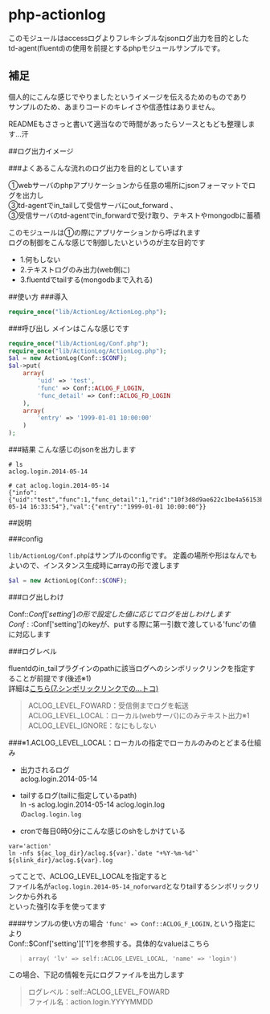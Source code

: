 php-actionlog
=============
このモジュールはaccessログよりフレキシブルなjsonログ出力を目的とした  
td-agent(fluentd)の使用を前提とするphpモジュールサンプルです。  

## 補足
個人的にこんな感じでやりましたというイメージを伝えるためのものであり  
サンプルのため、あまりコードのキレイさや信憑性はありません。  

READMEもささっと書いて適当なので時間があったらソースともども整理します...汗

##ログ出力イメージ

###よくあるこんな流れのログ出力を目的としています  

①webサーバのphpアプリケーションから任意の場所にjsonフォーマットでログを出力し  
③td-agentでin_tailして受信サーバにout_forward  、  
③受信サーバのtd-agentでin_forwardで受け取り、テキストやmongodbに蓄積  

このモジュールは①の際にアプリケーションから呼ばれます  
ログの制御をこんな感じで制御したいというのが主な目的です
* 1.何もしない  
* 2.テキストログのみ出力(web側に)  
* 3.fluentdでtailする(mongodbまで入れる)  

##使い方
###導入
```php
require_once("lib/ActionLog/ActionLog.php");
```

###呼び出し
メインはこんな感じです
```php
require_once("lib/ActionLog/Conf.php");
require_once("lib/ActionLog/ActionLog.php");
$al = new ActionLog(Conf::$CONF);
$al->put(
	array(
		'uid' => 'test',
		'func' => Conf::ACLOG_F_LOGIN,
		'func_detail' => Conf::ACLOG_FD_LOGIN
	),
	array(
		'entry' => '1999-01-01 10:00:00'
	)
);
```
###結果
こんな感じのjsonを出力します
```
# ls
aclog.login.2014-05-14

# cat aclog.login.2014-05-14
{"info":{"uid":"test","func":1,"func_detail":1,"rid":"10f3d8d9ae622c1be4a56153bf6700ea","pid":28760,"hn":"is1.paq.to","ts":"2014-05-14 16:33:54"},"val":{"entry":"1999-01-01 10:00:00"}}
```

##説明

###config  

`lib/ActionLog/Conf.php`はサンプルのconfigです。 
定義の場所や形はなんでもよいので、インスタンス生成時にarrayの形で渡します
```php
$al = new ActionLog(Conf::$CONF);
```

###ログ出しわけ  

Conf::$Conf['setting']の形で設定した値に応じてログを出しわけします  
Conf::$Conf['setting']のkeyが、putする際に第一引数で渡している'func'の値に対応します  

###ログレベル  

fluentdのin_tailプラグインのpathに該当ログへのシンボリックリンクを指定することが前提です(後述※1)  
詳細は[こちら(7.シンボリックリンクでの…トコ)](http://tweeeety.hateblo.jp/entry/20131213/1386899221)

>ACLOG_LEVEL_FOWARD：受信側までログを転送  
>ACLOG_LEVEL_LOCAL：ローカル(webサーバ)にのみテキスト出力※1  
>ACLOG_LEVEL_IGNORE：なにもしない  

###※1.ACLOG_LEVEL_LOCAL：ローカルの指定でローカルのみのとどまる仕組み

* 出力されるログ  
aclog.login.2014-05-14  

* tailするログ(tailに指定しているpath)  
ln -s aclog.login.2014-05-14 aclog.login.log   
の`aclog.login.log`  

* cronで毎日0時0分にこんな感じのshをしかけている
```
var='action'
ln -nfs ${ac_log_dir}/aclog.${var}.`date "+%Y-%m-%d"` ${slink_dir}/aclog.${var}.log
```

ってことで、ACLOG_LEVEL_LOCALを指定すると  
ファイル名が`aclog.login.2014-05-14_noforward`となりtailするシンボリックリンクから外れる  
といった強引な手を使ってます

####サンプルの使い方の場合
`'func' => Conf::ACLOG_F_LOGIN,`という指定により  
Conf::$Conf['setting']['1']を参照する。具体的なvalueはこちら
>`array( 'lv' => self::ACLOG_LEVEL_LOCAL, 'name' => 'login')`

この場合、下記の情報を元にログファイルを出力します  
>ログレベル：self::ACLOG_LEVEL_FOWARD  
>ファイル名：action.login.YYYYMMDD  




